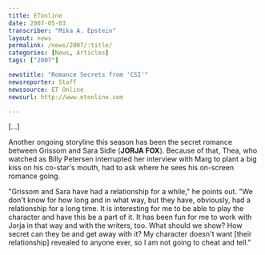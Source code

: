 ```yaml
---
title: ETonline
date: 2007-05-03
transcriber: "Mika A. Epstein"
layout: news
permalink: /news/2007/:title/
categories: [News, Articles]
tags: ["2007"]

newstitle: "Romance Secrets from 'CSI'"
newsreporter: Staff
newssource: ET Online
newsurl: http://www.etonline.com

---
```


[...]

Another ongoing storyline this season has been the secret romance between Grissom and Sara Sidle (**JORJA FOX**). Because of that, Thea, who watched as Billy Petersen interrupted her interview with Marg to plant a big kiss on his co-star's mouth, had to ask where he sees his on-screen romance going.

"Grissom and Sara have had a relationship for a while," he points out. "We don't know for how long and in what way, but they have, obviously, had a relationship for a long time. It is interesting for me to be able to play the character and have this be a part of it. It has been fun for me to work with Jorja in that way and with the writers, too. What should we show? How secret can they be and get away with it? My character doesn't want [their relationship] revealed to anyone ever, so I am not going to cheat and tell."

